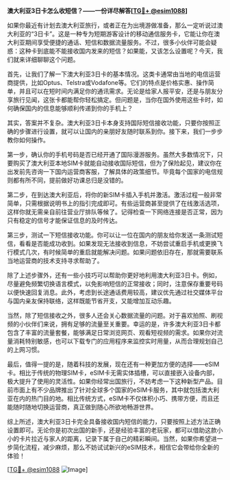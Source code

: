 **澳大利亚3日卡怎么收短信？——一份详尽解答[[TG💪+ @esim1088](https://t.me/s/esim1088)]**

如果你最近有计划去澳大利亚旅行，或者正在为出境游做准备，那么一定听说过澳大利亚的“3日卡”。这是一种专为短期游客设计的移动通信服务卡，它能让你在澳大利亚期间享受便捷的通话、短信和数据流量服务。不过，很多小伙伴可能会疑惑：这种卡到底能不能接收国内发来的短信？如果能，又该怎么设置呢？今天，我们就来详细聊聊这个问题。

首先，让我们了解一下澳大利亚3日卡的基本情况。这类卡通常由当地的电信运营商提供，比如Optus、Telstra或Vodafone等。它们的特点是价格实惠、操作简单，并且可以在短时间内满足你的通讯需求。无论是给家人报平安，还是与朋友分享旅行见闻，这张卡都能帮你轻松搞定。但问题是，当你在国外使用这些卡时，如何确保国内的信息能够顺利传递到你的手机上？

其实，答案并不复杂。澳大利亚3日卡本身支持国际短信接收功能，只要你按照正确的步骤进行设置，就可以让国内的亲朋好友随时联系到你。接下来，我们一步步教你如何操作。

第一步，确认你的手机号码是否已经开通了国际漫游服务。虽然大多数情况下，只要购买了澳大利亚本地SIM卡就能自动接收国际短信，但为了保险起见，建议你在出发前先咨询一下国内运营商客服，了解具体的政策细节。毕竟每个国家的电信规则都有所不同，提前做好功课总归是没错的。

第二步，在到达澳大利亚后，将你的新SIM卡插入手机并激活。激活过程一般非常简单，只需根据说明书上的指引完成即可。有些运营商甚至提供了在线激活选项，这样你就无需亲自前往营业厅排队等候了。记得检查一下网络连接是否正常，因为只有稳定的信号才能保证信息的及时传达。

第三步，测试一下短信接收功能。你可以让一位在国内的朋友给你发送一条测试短信，看看是否能成功收到。如果发现无法接收到信息，不妨尝试重启手机或更换飞行模式几次，有时候简单的重启就能解决问题。如果问题依旧存在，那就需要联系当地运营商的技术支持寻求帮助了。

除了上述步骤外，还有一些小技巧可以帮助你更好地利用澳大利亚3日卡。例如，尽量避免频繁切换语言模式，以免影响短信的正常接收；同时，注意保存重要号码以便快速回复消息。此外，考虑到长途通话费用较高，建议优先通过社交媒体平台与国内亲友保持联络，这样既能节省开支，又能增加互动乐趣。

当然，除了短信接收之外，很多人还会关心数据流量的问题。对于喜欢拍照、刷视频的小伙伴们来说，拥有足够的流量至关重要。幸运的是，许多澳大利亚3日卡都包含了丰富的流量套餐，能够满足日常浏览网页、观看短视频的需求。如果你对流量消耗特别敏感，也可以下载专门的应用程序来监控实时用量，从而合理规划自己的上网习惯。

最后，值得一提的是，随着科技的发展，现在还有一种更加方便的选择——eSIM卡。相比于传统的物理SIM卡，eSIM卡无需实体插槽，可以直接嵌入设备内部，极大提升了使用的灵活性。如果你经常出国旅行，不妨考虑一下这种新型产品。目前市面上有不少品牌推出了针对全球多个国家的eSIM卡服务，其中就包括澳大利亚在内的热门目的地。相比传统方式，eSIM卡不仅体积小巧、携带方便，而且还能随时随地切换运营商，真正做到随心所欲地畅游世界。

综上所述，澳大利亚3日卡完全具备接收国内短信的能力，只要按照上述方法正确设置即可。无论你是初次出国的新手，还是经验丰富的老玩家，都可以借助这款小小的卡片拉近与家人的距离，记录下属于自己的精彩瞬间。当然，如果你希望进一步简化流程，减少麻烦，那么不妨试试新兴的eSIM技术，相信它会带给你全新的体验！

[[TG💪+ @esim1088](https://t.me/s/esim1088) ![Image](https://i.postimg.cc/4NQfJmqS/Snipaste-2025-05-13-00-14-12.png)]